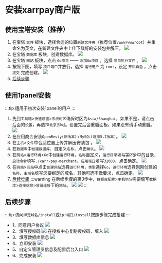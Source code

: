 # 安装xarrpay商户版

## 使用宝塔安装（推荐）
1. 在宝塔 `文件` 板块，选择合适的位置`新建文件夹`（推荐位置`/www/wwwroot`）并重命名为英文，在新建文件夹中上传下载好的安装包并解压。
![](https://s2.loli.net/2024/03/30/xXYCzew3qUNIG6T.png)
2. 在宝塔 `数据库` 板块，创建数据库。
![](https://s2.loli.net/2024/03/30/EDr32asTxRMJk67.png)
3. 在宝塔 `网站` 板块，点击 `Go项目` —— `添加Go项目` ，选择 `项目执行文件` 。
![](https://s2.loli.net/2024/04/25/5k4AgXBjiDIVzoF.png)
4. 按照下图，填写 `项目端口`并放行，选择 `运行用户` 为 `root`，设定 `开机自启` ，点击 `提交` 完成创建。
![](https://s2.loli.net/2024/04/25/b8dFKH7yG9RWP2n.png)
5. [后续步骤](#访问绑定域名install或ip端口install按照步骤完成搭建)
## 使用1panel安装
:::tip
适用于初次安装1panel的用户
:::
1. 先到`工具箱`>`快速设置`>`系统时区`确保时区为`Asia/Shanghai`，如果不是，请点击后面的`设置`，再选择`北京`即可。设置完后会重启面板，如果没有请手动重启。
![](https://s2.loli.net/2024/12/03/zxbjKNlFAXgBu6R.png)
2. 在应用商店安装`OpenResty(新版本)`+`MySQL(选择5.7版本)`。
![](https://s2.loli.net/2024/12/03/vHgdaUhO38A5bcE.png)
3. 在`主机`>`文件`中合适位置上传并解压安装包`。
![](https://s2.loli.net/2024/12/03/SBImNPcQ6RlhU4L.png)
4. 在`数据库`中`创建数据库`，自定义`名称`，点击`确认`。
![](https://s2.loli.net/2024/12/03/jYhebCgtcsXKQ2x.png)
5. 在`网站`>`运行环境`>`Go`中`创建运行环境`，`名称`自定义，`运行目录`填写第*3*步中的目录，`启动命令`填写`./xarr-pay-merchant`，`应用端口`填写`32000`，点击确定。
![](https://s2.loli.net/2024/12/03/yWVHG9mfEJOYrBi.png)
6. 在`网站`>`网站`中点击`创建网站`选择`运行环境`，`类型`选择`Go`，`运行环境`选择刚刚创建的`名称`，`主域名`填写您要绑定的域名，其他可选不做要求，点击确定。
![](https://s2.loli.net/2024/12/03/wu6Qt5iVRJ9ZHog.png)
7. [后续步骤](#访问绑定域名install或ip端口install按照步骤完成搭建)
:::warning
在后续步骤的第*3*步中，`数据库配置`>`主机地址`需要填写`数据库`>`连接信息`>`容器连接`下的`地址`。
![](https://s2.loli.net/2024/12/03/S4C81hsfNg3wDrX.png)
![](https://s2.loli.net/2024/12/03/F4aZBHWcPDG6Uk3.png)
:::

## 后续步骤
:::tip
访问`绑定域名/install`或`ip:端口/install`按照步骤完成搭建
:::
- 1、同意用户协议
![](https://s2.loli.net/2024/04/25/t4HqELNn2Dd3jIo.png)
- 2、填写授权码
![](https://s2.loli.net/2024/04/25/KpLC8WHfIxrkTQJ.png)
在授权中心复制授权码，填入
![](https://s2.loli.net/2024/04/25/Ab41kU273l5nSzq.png)
- 3、填写数据库信息
![](https://s2.loli.net/2024/04/25/G2jNiUd9WcAwCJE.png)
- 4、立即安装
![](https://s2.loli.net/2024/04/25/fcEVRU5zFmBxtno.png)
- 5、自定义管理员信息及配置后台入口
![](https://s2.loli.net/2024/04/25/mKgI1hwtpqarYRv.png)
- 6、完成安装
![](https://s2.loli.net/2024/04/25/fUWqmurNH6ovPkt.png)